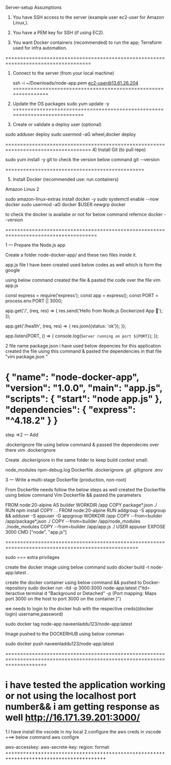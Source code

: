 Server-setup
Assumptions

1) You have SSH access to the server (example user ec2-user for Amazon Linux,).

2) You have a PEM key for SSH (if using EC2).

3) You want Docker containers (recommended) to run the app; Terraform used for infra automation.

===================================================================================
1) Connect to the server (from your local machine)
   
   ssh -i ~/Downloads/node-app.pem ec2-user@13.61.26.204
===============================================================

2) Update the OS packages
sudo yum update -y
===========================================================================

3) Create or validate a deploy user (optional)

 sudo adduser deploy
sudo usermod -aG wheel,docker deploy   
  
===================================================================================
4) Install Git (to pull repo)

sudo yum install -y git
to check the version below command
git --version

===============================================

5) Install Docker (recommended use: run containers)

Amazon Linux 2

sudo amazon-linux-extras install docker -y
sudo systemctl enable --now docker
sudo usermod -aG docker $USER
newgrp docker 

to check the docker is availabe or not for below command refernce
docker --version

=====================================================================================


1 — Prepare the Node.js app

Create a folder node-docker-app/ and these two files inside it.

app.js file I have been created used below codes as well which is form the google

using below command created the file & pasted the code over the file
vim app.js

const express = require('express');
const app = express();
const PORT = process.env.PORT || 3000;

app.get('/', (req, res) => {
  res.send('Hello from Node.js Dockerized App 🚀');
});

app.get('/health', (req, res) => {
  res.json({status: 'ok'});
});

app.listen(PORT, () => {
  console.log(`Server running on port ${PORT}`);
});


2 file name package.json i have used below depencies for this application 
created the file using this command & pasted the dependencies in that file  "vim package.json "

{
  "name": "node-docker-app",
  "version": "1.0.0",
  "main": "app.js",
  "scripts": { "start": "node app.js" },
  "dependencies": { "express": "^4.18.2" }
}
============================================================================
step =>2 — Add 

.dockerignore file
using below command & passed the dependecies over there
vim .dockerignore 

Create .dockerignore in the same folder to keep build context small:

node_modules
npm-debug.log
Dockerfile
.dockerignore
.git
.gitignore
.env

3 — Write a multi-stage Dockerfile (production, non-root)

From Dockerfile needs follow the below steps as well
created the Dockerfile using below command
Vim Dockerfile && pasted the parameters

FROM node:20-alpine AS builder
WORKDIR /app
COPY package*.json ./
RUN npm install
COPY . .
FROM node:20-alpine
RUN addgroup -S appgroup && adduser -S appuser -G appgroup
WORKDIR /app
COPY --from=builder /app/package*.json ./
COPY --from=builder /app/node_modules ./node_modules
COPY --from=builder /app/app.js ./
USER appuser
EXPOSE 3000
CMD ["node", "app.js"]

===================================================================================================


sudo === extra privilages

create the docker image using below command
sudo docker build -t node-app:latest .

create the docker container using below command && pushed to Docker-repository
sudo docker run -itd -p 3000:3000 node-app:latest 
("itd= iteractive terminal d "Background or Detached" -p (Port mapping: Maps port 3000 on the host to port 3000 on the container.)")

we needs to login to the docker hub with the respective creds((docker login) username,password)

sudo docker tag node-app naveenladdu123/node-app:latest

Image pushed to the DOCKERHUB using below comman

sudo docker push naveenladdu123/node-app:latest

==========================================================================================================================

i have tested the application working or not using the localhost port number&& i am getting response as well
http://16.171.39.201:3000/
==========================================================================================================

1.I have install the vscode in my local 
2.configure the aws creds in vscode
===> below command
aws configre

aws-accesskey:
aws-secrete-key:
region:
format:
+++====+++++++++++++++++++++++++++++++++++++++++++++++++++++++++++++++++++++++++++++++++



